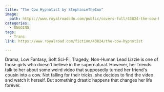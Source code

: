 ```yaml
---
title: "The Cow Hypnotist by StephanieTheCow"
image:
  path: https://www.royalroadcdn.com/public/covers-full/43824-the-cow-hypnotist.jpg
categories:
  - ONGOING
tags:
  - Trans
link: https://www.royalroad.com/fiction/43824/the-cow-hypnotist

---
```

Drama, Low Fantasy, Soft Sci-Fi, Tragedy, Non-Human Lead
Lizzie is one of those girls who doesn't believe in the supernatural. However, her friends talk to her about some weird video that supposedly turned her friend's cousin into a cow. Not falling for their tricks, she decides to find the video and watch it herself. But something drastic happens that changes her life forever.

